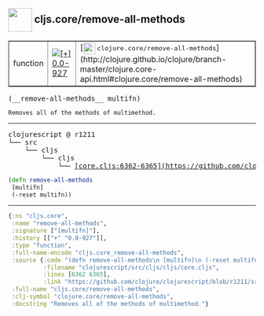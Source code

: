 ## <img width="48px" valign="middle" src="http://i.imgur.com/Hi20huC.png"> cljs.core/remove-all-methods

 <table border="1">
<tr>
<td>function</td>
<td><a href="https://github.com/cljsinfo/api-refs/tree/0.0-927"><img valign="middle" alt="[+] 0.0-927" src="https://img.shields.io/badge/+-0.0--927-lightgrey.svg"></a> </td>
<td>
[<img height="24px" valign="middle" src="http://i.imgur.com/1GjPKvB.png"> <samp>clojure.core/remove-all-methods</samp>](http://clojure.github.io/clojure/branch-master/clojure.core-api.html#clojure.core/remove-all-methods)
</td>
</tr>
</table>

 <samp>
(__remove-all-methods__ multifn)<br>
</samp>

```
Removes all of the methods of multimethod.
```

---

 <pre>
clojurescript @ r1211
└── src
    └── cljs
        └── cljs
            └── <ins>[core.cljs:6362-6365](https://github.com/clojure/clojurescript/blob/r1211/src/cljs/cljs/core.cljs#L6362-L6365)</ins>
</pre>

```clj
(defn remove-all-methods
 [multifn]
 (-reset multifn))
```


---

```clj
{:ns "cljs.core",
 :name "remove-all-methods",
 :signature ["[multifn]"],
 :history [["+" "0.0-927"]],
 :type "function",
 :full-name-encode "cljs.core_remove-all-methods",
 :source {:code "(defn remove-all-methods\n [multifn]\n (-reset multifn))",
          :filename "clojurescript/src/cljs/cljs/core.cljs",
          :lines [6362 6365],
          :link "https://github.com/clojure/clojurescript/blob/r1211/src/cljs/cljs/core.cljs#L6362-L6365"},
 :full-name "cljs.core/remove-all-methods",
 :clj-symbol "clojure.core/remove-all-methods",
 :docstring "Removes all of the methods of multimethod."}

```
